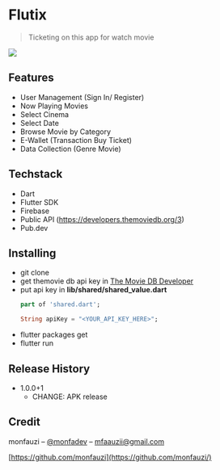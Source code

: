 # Flutix

> Ticketing on this app for watch movie

<p><img  src="https://i.ibb.co/h1K1fyK/Frame-14.png"/></p>

## Features

- User Management (Sign In/ Register)
- Now Playing Movies
- Select Cinema
- Select Date
- Browse Movie by Category
- E-Wallet (Transaction Buy Ticket)
- Data Collection (Genre Movie)

## Techstack

- Dart
- Flutter SDK
- Firebase
- Public API (https://developers.themoviedb.org/3)
- Pub.dev

## Installing

- git clone 
- get themovie db api key in <a href="https://developers.themoviedb.org/3">The Movie DB Developer</a>
- put api key in  **lib/shared/shared_value.dart**
  ```dart
  part of 'shared.dart';
  
  String apiKey = "<YOUR_API_KEY_HERE>";
  ```
- flutter packages get
- flutter run

## Release History

- 1.0.0+1
  - CHANGE: APK release

## Credit

monfauzi – [@monfadev](https://instagram.com/monfadev) – mfaauzii@gmail.com

[https://github.com/monfauzi](https://github.com/monfauzi/)
